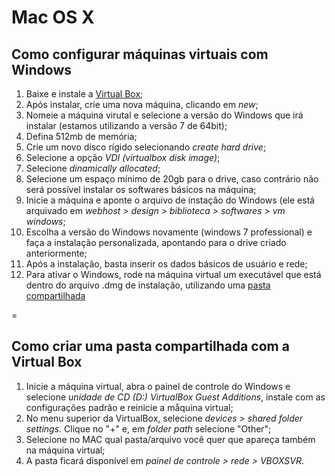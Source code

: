 # Mac OS X

## Como configurar máquinas virtuais com Windows

1. Baixe e instale a [Virtual Box](https://www.virtualbox.org/wiki/Downloads);
2. Após instalar, crie uma nova máquina, clicando em _new_;
3. Nomeie a máquina virutal e selecione a versão do Windows que irá instalar (estamos utilizando a versão 7 de 64bit);
4. Defina 512mb de memória;
5. Crie um novo disco rígido selecionando _create hard drive_;
6. Selecione a opção _VDI (virtualbox disk image)_;
7. Selecione _dinamically allocated_;
8. Selecione um espaço mínimo de 20gb para o drive, caso contrário não será possível instalar os softwares básicos na máquina;
9. Inicie a máquina e aponte o arquivo de instação do Windows (ele está arquivado em _webhost > design > biblioteca > softwares > vm windows_;
10. Escolha a versão do Windows novamente (windows 7 professional) e faça a instalação personalizada, apontando para o drive criado anteriormente;
11. Após a instalação, basta inserir os dados básicos de usuário e rede;
12. Para ativar o Windows, rode na máquina virtual um executável que está dentro do arquivo .dmg de instalação, utilizando uma [pasta compartilhada](#mac1)

=

## <a name="mac1"></a>Como criar uma pasta compartilhada com a Virtual Box

1. Inicie a máquina virtual, abra o painel de controle do Windows e selecione _unidade de CD (D:) VirtualBox Guest Additions_, instale com as configurações padrão e reinicie a måquina virtual;
2. No menu superior da VirtualBox, selecione _devices > shared folder settings_. Clique no "+" e, em _folder path_ selecione "Other";
3. Selecione no MAC qual pasta/arquivo você quer que apareça também na máquina virtual;
4. A pasta ficará disponível em _painel de controle > rede > VBOXSVR_.
